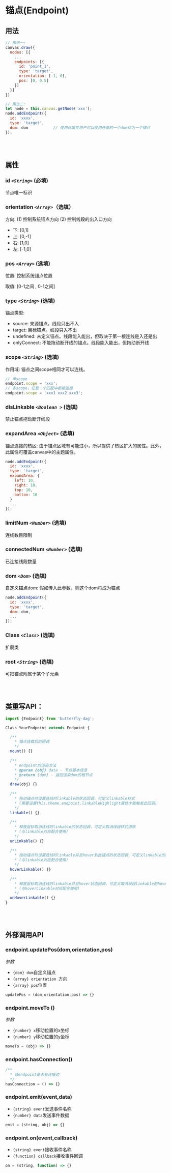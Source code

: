 # 锚点(Endpoint)

## 用法

```js
// 用法一:
canvas.draw({
  nodes: [{
    ...
    endpoints: [{
      id: 'point_1',
      type: 'target',
      orientation: [-1, 0],
      pos: [0, 0.5]
    }]
  }]
})

// 用法二:
let node = this.canvas.getNode('xxx');
node.addEndpoint({
  id: 'xxxx',
  type: 'target',
  dom: dom           // 使用此属性用户可以使用任意的一个dom作为一个锚点
});
```

<br>
<br>

## 属性

### id  _`<String>`_ (必填)

节点唯一标识


### orientation _`<Array>`_（选填）

方向: (1) 控制系统锚点方向 (2) 控制线段的出入口方向

* 下: [0,1]
* 上: [0,-1]
* 右: [1,0]
* 左: [-1,0]


### pos _`<Array>`_ (选填)

位置: 控制系统锚点位置

取值: [0-1之间 , 0-1之间]


### type _`<String>`_ (选填)

锚点类型: 

* source: 来源锚点。线段只出不入
* target: 目标锚点。线段只入不出
* undefined: 未定义锚点。线段能入能出，但取决于第一根连线是入还是出
* onlyConnect: 不能拖动断开线的锚点。线段能入能出，但拖动断开线


### scope _`<String>`_ (选填)

作用域: 锚点之间scope相同才可以连线。

```js
// 单scope
endpoint.scope = 'xxx';
// 多scope，任意一个匹配中都能连接
endpoint.scope = 'xxx1 xxx2 xxx3';

```


### disLinkable _`<Boolean >`_ (选填)

禁止锚点拖动断开线段


### expandArea _`<Object>`_ (选填)

锚点连接的热区: 由于锚点区域有可能过小，所以提供了热区扩大的属性。此外，此属性可覆盖canvas中的主题属性。

```js
node.addEndpoint({
  id: 'xxxx',
  type: 'target',
  expandArea: {
    left: 10,
    right: 10,
    top: 10,
    botton: 10
  }
  ...
});
```



### limitNum _`<Number>`_ (选填)

连线数目限制


### connectedNum _`<Number>`_ (选填)

已连接线段数量


### dom _`<Dom>`_ (选填)

自定义锚点dom: 假如传入此参数，则这个dom将成为锚点

```js
node.addEndpoint({
  id: 'xxxx',
  type: 'target',
  dom: dom,
  ...
});
```


### Class _`<Class>`_ (选填)

扩展类


### root _`<String>`_ (选填)

可把锚点附属于某个子元素


<br>
<br>


## 类重写API：
```js
import {Endpoint} from 'butterfly-dag';

Class YourEndpoint extends Endpoint {

  /**
    * 锚点挂载后的回调
    */
  mount() {}
  
  /**
    * endpoint的渲染方法
    * @param {obj} data - 节点基本信息 
    * @return {dom} - 返回渲染dom的根节点
    */
  draw(obj) {}
  
  /**
    * 拖动锚点时设置连线时linkable的状态回调，可定义linkable样式 
    * (需要设置this.theme.endpoint.linkableHighlight属性才能触发此回调)
    */
  linkable() {}
  
  /**
    * 释放鼠标取消连线时linkable的状态回调，可定义取消线段样式清除
    * (与linkable对应配合使用)
    */
  unLinkable() {}
  
  /**
    * 拖动锚点时设置连线时linkable并且hover到此锚点的状态回调，可定义linkable的hover状态样式 
    * (与linkable对应配合使用)
    */
  hoverLinkable() {}
  
  /**
    * 释放鼠标取消连线时linkable并且hover状态回调，可定义取消线段linkable的hover状态的样式清楚
    * (与hoverLinkable对应配合使用)
    */
  unHoverLinkable() {}
}
```

<br>
<br>

## 外部调用API

### endpoint.updatePos(dom,orientation,pos)

*参数*

* `{dom} dom`自定义锚点
* `{array} orientation `方向
* `{array} pos`位置

```js
updatePos = (dom,orientation,pos) => {}
```

### endpoint.moveTo ()

*参数*

* `{number} x`移动位置的x坐标
* `{number} y`移动位置的y坐标

```js
moveTo = (obj) => {}
```

### endpoint.hasConnection()

```js
/**
  * 该endpoint是否有连接边
  */
hasConnection = () => {}
```

### endpoint.emit(event,data)

* `{string} event`发送事件名称
* `{number} data`发送事件数据

```js
emit = (string, obj) => {}
```

### endpoint.on(event,callback)

* `{string} event`接收事件名称
* `{function} callback`接收事件回调

```js
on = (string, function) => {}
```